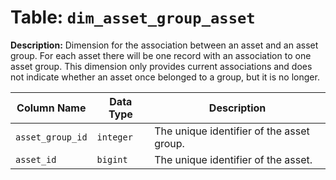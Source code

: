 # Table: `dim_asset_group_asset`

**Description:** Dimension for the association between an asset and an asset group. For each asset there will be one record with an association to one asset group. This dimension only provides current associations and does not indicate whether an asset once belonged to a group, but it is no longer.


| Column Name | Data Type | Description |
|-------------|-----------|-------------|
| `asset_group_id` | `integer` | The unique identifier of the asset group. |
| `asset_id` | `bigint` | The unique identifier of the asset. |